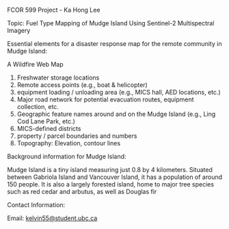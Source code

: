 FCOR 599 Project - Ka Hong Lee



Topic: Fuel Type Mapping of Mudge Island Using Sentinel-2 Multispectral Imagery





Essential elements for a disaster response map for the remote community in Mudge Island:



A Wildfire Web Map


1. Freshwater storage locations
2. Remote access points (e.g., boat \& helicopter)
3. equipment loading / unloading area (e.g., MICS hall, AED locations, etc.)
4. Major road network for potential evacuation routes, equipment collection, etc.
5. Geographic feature names around and on the Mudge Island (e.g., Ling Cod Lane Park, etc.)
6. MICS-defined districts 
7. property / parcel boundaries and numbers
8. Topography: Elevation, contour lines



Background information for Mudge Island:

Mudge Island is a tiny island measuring just 0.8 by 4 kilometers. Situated between Gabriola Island and Vancouver Island, it has a population of around 150 people. It is also a largely forested island, home to major tree species such as red cedar and arbutus, as well as Douglas fir 



Contact Information:

Email: kelvin55@student.ubc.ca

